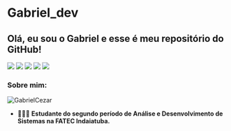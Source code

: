 # Gabriel_dev

## Olá, eu sou o Gabriel e esse é meu repositório do GitHub!

![](https://img.shields.io/github/followers/passoscga30444?style=social)
![](https://img.shields.io/github/stars/passoscga30444?style=social)
![](https://img.shields.io/github/watchers/passoscga30444?style=social)
![](https://img.shields.io/github/forks/passoscga30444?style=social)
![](https://img.shields.io/github/last-commit/passoscga30444/gabriel_dev)

### Sobre mim:

![GabrielCezar](https://github.com/passoscga30444.png?size=100)

- 👨🏻‍🎓 **Estudante do segundo período de Análise e Desenvolvimento de Sistemas na FATEC Indaiatuba.**
